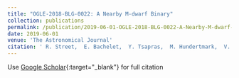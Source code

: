 ```yaml
---
title: "OGLE-2018-BLG-0022: A Nearby M-dwarf Binary"
collection: publications
permalink: /publication/2019-06-01-OGLE-2018-BLG-0022-A-Nearby-M-dwarf-Binary
date: 2019-06-01
venue: 'The Astronomical Journal'
citation: ' R. Street,  E. Bachelet,  Y. Tsapras,  M. Hundertmark,  V. Bozza,  M. Dominik,  D. Bramich,  A. Cassan,  K. Horne,  S. Mao,  A. Saha,  J. Wambsganss,  Weicheng Zang,  U. Jørgensen,  P. Longa-Peña,  N. Peixinho,  S. Sajadian,  M. Burgdorf,  J. Campbell-White,  S. Dib,  D. Evans,  Y. Fujii,  T. Hinse,  E. Khalouei,  S. Lowry,  S. Rahvar,  M. Rabus,  J. Skottfelt,  C. Snodgrass,  J. Southworth,  J. Tregloan-Reed, &quot;OGLE-2018-BLG-0022: A Nearby M-dwarf Binary.&quot; The Astronomical Journal, 2019.'
---
```

Use [Google Scholar](https://scholar.google.com/scholar?q=OGLE+2018+BLG+0022:+A+Nearby+M+dwarf+Binary){:target="_blank"} for full citation